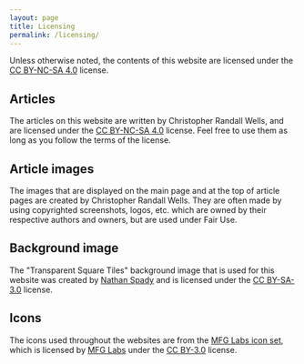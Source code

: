 ```yaml
---
layout: page
title: Licensing
permalink: /licensing/
---
```

Unless otherwise noted, the contents of this website are licensed under the [CC BY-NC-SA 4.0](https://creativecommons.org/licenses/by-nc-sa/4.0/) license.

## Articles
The articles on this website are written by Christopher Randall Wells, and are licensed under the [CC BY-NC-SA 4.0](https://creativecommons.org/licenses/by-nc-sa/4.0/) license. Feel free to use them as long as you follow the terms of the license.

## Article images
The images that are displayed on the main page and at the top of article pages are created by Christopher Randall Wells. They are often made by using copyrighted screenshots, logos, etc. which are owned by their respective authors and owners, but are used under Fair Use.

## Background image
The "Transparent Square Tiles" background image that is used for this website was created by [Nathan Spady](http://nspady.com/) and is licensed under the [CC BY-SA-3.0](https://creativecommons.org/licenses/by-sa/3.0/) license.

## Icons
The icons used throughout the websites are from the [MFG Labs icon set](http://mfglabs.github.io/mfglabs-iconset/), which is licensed by [MFG Labs](http://mfglabs.com/) under the [CC BY-3.0](https://creativecommons.org/licenses/by/3.0/) license.
